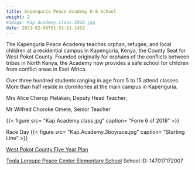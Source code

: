 ```yaml
---
title: Kapenguria Peace Academy K-8 School
weight: 2
#image: Kap.Academy.class.2018.jpg
date: 2021-02-08T01:53:11.145Z
---
```

The  Kapenguria Peace Academy teaches orphan, refugee, and local children at a residential campus in Kapenguria, Kenya, the County Seat for West Pokot County.  Founded originally for orphans of the conflicts between tribes in North Kenya, the Academy now provides a safe school for children from conflict areas in East Africa.

Over three hundred students ranging in age from 5 to 15 attend classes.  More than half reside in dormitories at the main campus in Kapenguria.

Mrs Alice Cherop Plelakan, Deputy Head Teacher;

Mr Wilfred Choroke Omete, Senior Teacher

{{< figure src= "Kap.Academy.class.jpg" caption= "Form 6 of 2018" >}}

Race Day
{{< figure src= "Kap.Academy.3boyrace.jpg" caption= "Starting Line" >}}

[West Pokot County Five Year Plan](https://www.devolution.go.ke/wp-content/uploads/2020/02/Westpokot-CIDP-2018-2022.pdf)

[Tegla Loroupe Peace Center Elementary School](https://teacher.ac/tegla-loroupe-education-and-peace-centre-primary-school-population-location-and-kcpe-results/)
School ID: 147017172007

